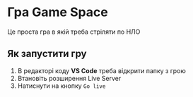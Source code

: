 #  Гра Game Space
Це проста гра в якій треба стріляти по НЛО

## Як запустити гру
1. В редакторі коду **VS Code** треба відкрити папку з грою
2. Втановіть розширення Live Server
3. Натиснути на кнопку `Go live`
